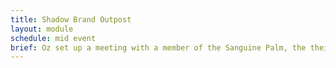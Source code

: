 ```yaml
---
title: Shadow Brand Outpost
layout: module
schedule: mid event
brief: Oz set up a meeting with a member of the Sanguine Palm, the theives guild of the Inspired. The Sanguine Palm will use the new player member as the hook or an NPC member using the shadow brand rogue card if necessary (not an actual shadow brand member). They are not a fan of this organization moving in on their territory and have told Oz that they hail from Urnst, a large city along the mountain range. This city is 5 to 10 days travel away but is apparently spreading its influence once more. The palm will send a member to lead the adventurers on a raid on the outpost. There will be a number of guards and clay dolls with a small treasure box and leaves on each npc. Found within will be a number of documents outlining setting up the four ending modules. After finding the notes in the Shadow Brand outpost the players may sniff out the true goal of the Shadow Brand using deduction, analysis, search location, or scientific research. The PCs find that the main goal of the Shadow Brand is to capture and study one of the lizardfolk.
---
```

